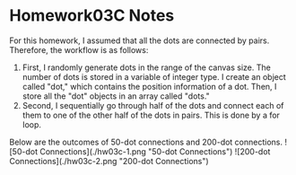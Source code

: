 # Homework03C Notes

For this homework, I assumed that all the dots are connected by pairs. Therefore, the workflow is as follows: 
<ol>
  <li>First, I randomly generate dots in the range of the canvas size. The number of dots is stored in a variable of integer type. I create an object called "dot," which contains the position information of a dot. Then, I store all the "dot" objects in an array called "dots."</li>
  <li>Second, I sequentially go through half of the dots and connect each of them to one of the other half of the dots in pairs. This is done by a for loop. </li>
</ol>
Below are the outcomes of 50-dot connections and 200-dot connections. 
![50-dot Connections](./hw03c-1.png "50-dot Connections")
![200-dot Connections](./hw03c-2.png "200-dot Connections")
